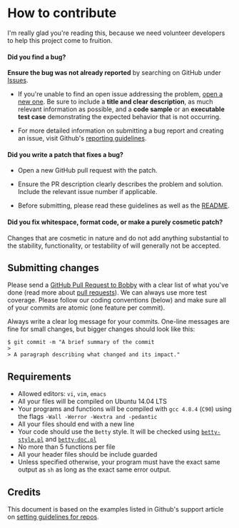 # How to contribute

I'm really glad you're reading this, because we need volunteer developers to help this project come to fruition.

#### Did you find a bug?
	
**Ensure the bug was not already reported** by searching on GitHub under [Issues](https://github.com/glyif/shellfish/issues).

* If you're unable to find an open issue addressing the problem, [open a new one](https://github.com/glyif/shellfish/issues/new). Be sure to include a **title and clear description**, as much relevant information as possible, and a **code sample** or an **executable test case** demonstrating the expected behavior that is not occurring.

* For more detailed information on submitting a bug report and creating an issue, visit Github's [reporting guidelines](https://help.github.com/articles/creating-an-issue/).

#### Did you write a patch that fixes a bug?

* Open a new GitHub pull request with the patch.

* Ensure the PR description clearly describes the problem and solution. Include the relevant issue number if applicable.

* Before submitting, please read these guidelines as well as the [README](/README.md).

#### Did you fix whitespace, format code, or make a purely cosmetic patch?

Changes that are cosmetic in nature and do not add anything substantial to the stability, functionality, or testability of will generally not be accepted.

## Submitting changes

Please send a [GitHub Pull Request to Bobby](https://github.com/glyif/shellfish/pull/new/master) with a clear list of what you've done (read more about [pull requests](http://help.github.com/pull-requests/)). We can always use more test coverage. Please follow our coding conventions (below) and make sure all of your commits are atomic (one feature per commit).

Always write a clear log message for your commits. One-line messages are fine for small changes, but bigger changes should look like this:

    $ git commit -m "A brief summary of the commit
    >
    > A paragraph describing what changed and its impact."

## Requirements
- Allowed editors: `vi`, `vim`, `emacs`
- All your files will be compiled on Ubuntu 14.04 LTS
- Your programs and functions will be compiled with `gcc 4.8.4` (`C90`) using the flags `-Wall -Werror -Wextra and -pedantic`
- All your files should end with a new line
- Your code should use the `Betty` style. It will be checked using [`betty-style.pl`](https://github.com/holbertonschool/Betty/blob/master/betty-style.pl) and [`betty-doc.pl`](https://github.com/holbertonschool/Betty/blob/master/betty-doc.pl)
- No more than 5 functions per file
- All your header files should be include guarded
- Unless specified otherwise, your program must have the exact same output as `sh` as long as the exact same error output.

## Credits
This document is based on the examples listed in Github's support article on [setting guidelines for repos](https://help.github.com/articles/setting-guidelines-for-repository-contributors/).
